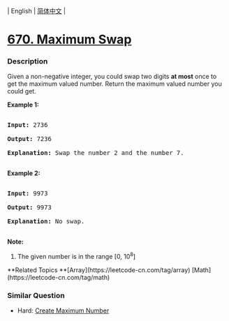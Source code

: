 | English | [简体中文](README.md) |

# [670. Maximum Swap](https://leetcode-cn.com/problems/maximum-swap)
 ### Description
<p>
Given a non-negative integer, you could swap two digits <b>at most</b> once to get the maximum valued number. Return the maximum valued number you could get.
</p>

<p><b>Example 1:</b><br />
<pre>
<b>Input:</b> 2736
<b>Output:</b> 7236
<b>Explanation:</b> Swap the number 2 and the number 7.
</pre>
</p>

<p><b>Example 2:</b><br />
<pre>
<b>Input:</b> 9973
<b>Output:</b> 9973
<b>Explanation:</b> No swap.
</pre>
</p>


<p><b>Note:</b><br>
<ol>
<li>The given number is in the range [0, 10<sup>8</sup>]</li>
</ol>
</p>
**Related Topics	**[Array](https://leetcode-cn.com/tag/array) [Math](https://leetcode-cn.com/tag/math) 

### Similar Question
 - Hard:	[Create Maximum Number](https://leetcode-cn.com/problems/create-maximum-number) 
